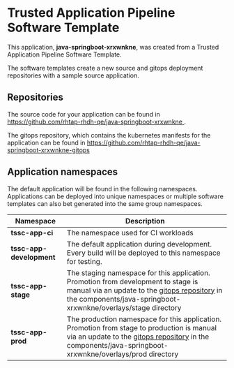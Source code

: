 # Trusted Application Pipeline Software Template

This application, **java-springboot-xrxwnkne**, was created from a Trusted Application Pipeline Software Template.

The software templates create a new source and gitops deployment repositories with a sample source application. 

## Repositories

The source code for your application can be found in [https://github.com/rhtap-rhdh-qe/java-springboot-xrxwnkne ](https://github.com/rhtap-rhdh-qe/java-springboot-xrxwnkne ).
 
The gitops repository, which contains the kubernetes manifests for the application can be found in 
[https://github.com/rhtap-rhdh-qe/java-springboot-xrxwnkne-gitops ](https://github.com/rhtap-rhdh-qe/java-springboot-xrxwnkne-gitops ) 

## Application namespaces 

The default application will be found in the following namespaces. Applications can be deployed into unique namespaces or multiple software templates can also bet generated into the same group namespaces.  

|  Namespace   |  Description   |  
| -------- | -------- |
| **tssc-app-ci** | The namespace used for CI workloads |
| **tssc-app-development** | The default application during development. Every build will be deployed to this namespace for testing. |
| **tssc-app-stage** | The staging namespace for this application. Promotion from development to stage is manual via an update to the [gitops repository](https://github.com/rhtap-rhdh-qe/java-springboot-xrxwnkne-gitops ) in the components/java-springboot-xrxwnkne/overlays/stage directory |
| **tssc-app-prod** | The production namespace for this application. Promotion from stage to production is manual via an update to the [gitops repository](https://github.com/rhtap-rhdh-qe/java-springboot-xrxwnkne-gitops ) in the components/java-springboot-xrxwnkne/overlays/prod directory |